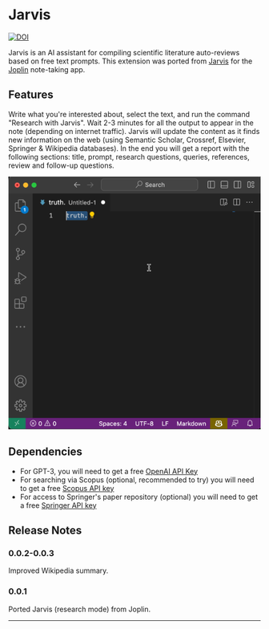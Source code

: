 # Jarvis

[![DOI](https://zenodo.org/badge/doi/10.5281/zenodo.7725138.png)](https://zenodo.org/badge/latestdoi/612752168)

Jarvis is an AI assistant for compiling scientific literature auto-reviews based on free text prompts. This extension was ported from [Jarvis](https://github.com/alondmnt/joplin-plugin-jarvis) for the [Joplin](https://joplinapp.org) note-taking app.

## Features

Write what you're interested about, select the text, and run the command "Research with Jarvis". Wait 2-3 minutes for all the output to appear in the note (depending on internet traffic). Jarvis will update the content as it finds new information on the web (using Semantic Scholar, Crossref, Elsevier, Springer & Wikipedia databases). In the end you will get a report with the following sections: title, prompt, research questions, queries, references, review and follow-up questions.

![](https://github.com/alondmnt/vscode-jarvis/blob/main/images/jarvis-demo.gif?raw=true)

## Dependencies

- For GPT-3, you will need to get a free [OpenAI API Key](https://platform.openai.com/account/api-keys)
- For searching via Scopus (optional, recommended to try) you will need to get a free [Scopus API key](https://dev.elsevier.com/apikey/manage)
- For access to Springer's paper repository (optional) you will need to get a free [Springer API key](https://dev.springernature.com/admin/applications)

## Release Notes

### 0.0.2-0.0.3

Improved Wikipedia summary.

### 0.0.1

Ported Jarvis (research mode) from Joplin.

---
